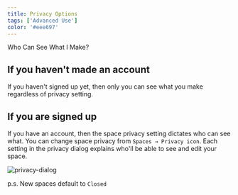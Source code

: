 ```yaml
---
title: Privacy Options
tags: ['Advanced Use']
color: '#eee697'
---
```

Who Can See What I Make?

## If you haven't made an account

If you haven't signed up yet, then only you can see what you make regardless of privacy setting.

## If you are signed up

If you have an account, then the space privacy setting dictates who can see what. You can change space privacy from `Spaces → Privacy icon`. Each setting in the privacy dialog explains who'll be able to see and edit your space.

![privacy-dialog](/assets/posts/privacy-dialog.png)

p.s. New spaces default to `Closed`